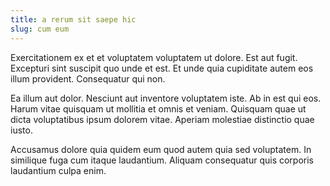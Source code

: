 ```yaml
---
title: a rerum sit saepe hic
slug: cum eum
---
```


Exercitationem ex et et voluptatem voluptatem ut dolore. Est aut fugit. Excepturi sint suscipit quo unde et est. Et unde quia cupiditate autem eos illum provident. Consequatur qui non.

Ea illum aut dolor. Nesciunt aut inventore voluptatem iste. Ab in est qui eos. Harum vitae quisquam ut mollitia et omnis et veniam. Quisquam quae ut dicta voluptatibus ipsum dolorem vitae. Aperiam molestiae distinctio quae iusto.

Accusamus dolore quia quidem eum quod autem quia sed voluptatem. In similique fuga cum itaque laudantium. Aliquam consequatur quis corporis laudantium culpa enim.
